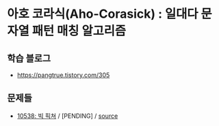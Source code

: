 # 아호 코라식(Aho-Corasick) : 일대다 문자열 패턴 매칭 알고리즘

## 학습 블로그

 - https://pangtrue.tistory.com/305

## 문제들

 - [10538: 빅 픽쳐](https://www.acmicpc.net/problem/10538) / \[PENDING\] / [source](../../sources/10538.cpp)
